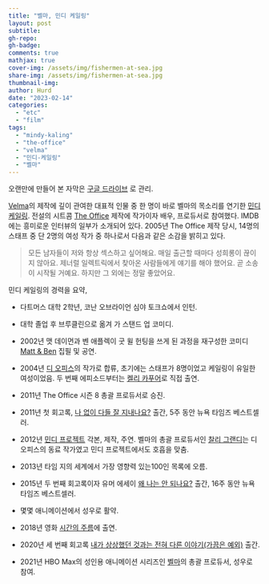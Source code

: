 ```yaml
---
title: "벨마, 민디 케일링"
layout: post
subtitle: 
gh-repo:
gh-badge:
comments: true
mathjax: true
cover-img: /assets/img/fishermen-at-sea.jpg
share-img: /assets/img/fishermen-at-sea.jpg
thumbnail-img:
author: Hurd
date: "2023-02-14"
categories: 
  - "etc"
  - "film"
tags: 
  - "mindy-kaling"
  - "the-office"
  - "velma"
  - "민디-케일링"
  - "벨마"
---
```


오랜만에 만들어 본 자막은 [구글 드라이브](https://drive.google.com/drive/folders/1ocLxtdLdE7f366LzMieCkEwYU75npU3x?usp=share_link) 로 관리.

[Velma](https://www.imdb.com/title/tt14153790/)의 제작에 깊이 관여한 대표적 인물 중 한 명이 바로 벨마의 목소리를 연기한 [민디 케일링](https://en.wikipedia.org/wiki/Mindy_Kaling). 전설의 시트콤 [The Office](https://www.imdb.com/title/tt0386676/) 제작에 작가이자 배우, 프로듀서로 참여했다. IMDB에는 흥미로운 인터뷰의 일부가 소개되어 있다. 2005년 The Office 제작 당시, 14명의 스태프 중 단 2명의 여성 작가 중 하나로서 다음과 같은 소감을 밝히고 있다.

> 모든 남자들이 저와 항상 섹스하고 싶어해요. 매일 출근할 때마다 성희롱이 끊이지 않아요. 제너럴 일렉트릭에서 찾아온 사람들에게 얘기를 해야 했어요. 곧 소송이 시작될 거예요. 하지만 그 외에는 정말 좋았어요.

민디 케일링의 경력을 요약,

- 다트머스 대학 2학년, 코난 오브라이언 심야 토크쇼에서 인턴.

- 대학 졸업 후 브루클린으로 옮겨 가 스탠드 업 코미디.

- 2002년 맷 데이먼과 벤 애플렉이 굿 윌 헌팅을 쓰게 된 과정을 재구성한 코미디 [Matt & Ben](https://www.worldcat.org/ko/title/56892993) 집필 및 공연.

- 2004년 [디 오피스](https://en.wikipedia.org/wiki/The_Office_\(American_TV_series\))의 작가로 합류, 초기에는 스태프가 8명이었고 케일링이 유일한 여성이었음. 두 번째 에피소드부터는 [켈리 카푸어](https://en.wikipedia.org/wiki/Kelly_Kapoor)로 직접 출연.

- 2011년 The Office 시즌 8 총괄 프로듀서로 승진.

- 2011년 첫 회고록, [나 없이 다들 잘 지내나요?](https://en.wikipedia.org/wiki/Is_Everyone_Hanging_Out_Without_Me?) 출간, 5주 동안 뉴욕 타임즈 베스트셀러.

- 2012년 [민디 프로젝트](https://en.wikipedia.org/wiki/The_Mindy_Project) 각본, 제작, 주연. 벨마의 총괄 프로듀서인 [찰리 그랜디](https://en.wikipedia.org/wiki/Charlie_Grandy)는 디 오피스의 동료 작가였고 민디 프로젝트에서도 호흡을 맞춤.

- 2013년 타임 지의 세계에서 가장 영향력 있는100인 목록에 오름.

- 2015년 두 번째 회고록이자 유머 에세이 [왜 나는 안 되나요?](https://en.wikipedia.org/wiki/Why_Not_Me?_\(book\)) 출간, 16주 동안 뉴욕 타임즈 베스트셀러.

- 몇몇 애니메이션에서 성우로 활약.

- 2018년 영화 [시간의 주름](https://en.wikipedia.org/wiki/A_Wrinkle_in_Time_\(2018_film\))에 출연.

- 2020년 세 번째 회고록 [내가 상상했던 것과는 전혀 다른 이야기(가끔은 예외)](https://en.wikipedia.org/wiki/Nothing_Like_I_Imagined) 출간.

- 2021년 HBO Max의 성인용 애니메이션 시리즈인 [벨마](https://en.wikipedia.org/wiki/Velma_\(TV_series\))의 총괄 프로듀서, 성우로 참여.
